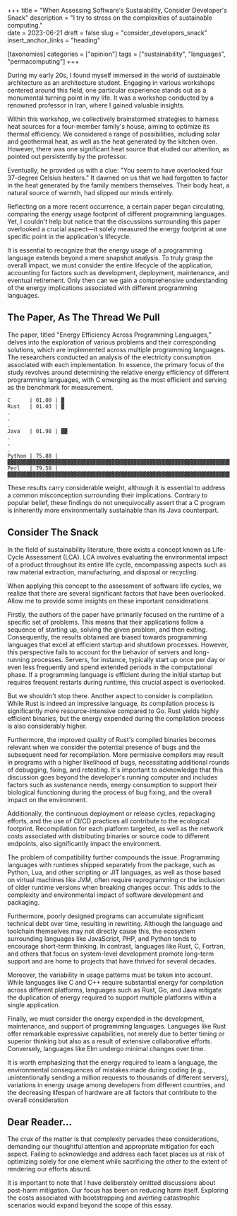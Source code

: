 +++
title = "When Assessing Software's Sustaiability, Consider Developer's Snack"
description = "I try to stress on the complexities of sustainable computing."   
date = 2023-06-21
draft = false
slug = "consider_developers_snack"
insert_anchor_links = "heading"

[taxonomies]
categories = ["opinion"]
tags = ["sustainability", "languages", "permacomputing"]
+++

During my early 20s, I found myself immersed in the world of sustainable architecture as an architecture student.
Engaging in various workshops centered around this field, one particular experience stands out as a monumental turning point in my life.
It was a workshop conducted by a renowned professor in Iran, where I gained valuable insights.

Within this workshop, we collectively brainstormed strategies to harness heat sources for a four-member family's house,
aiming to optimize its thermal efficiency.
We considered a range of possibilities, including solar and geothermal heat, as well as the heat generated by the kitchen oven.
However, there was one significant heat source that eluded our attention, as pointed out persistently by the professor.

Eventually, he provided us with a clue: "You seem to have overlooked four 37-degree Celsius heaters."
It dawned on us that we had forgotten to factor in the heat generated by the family members themselves.
Their body heat, a natural source of warmth, had slipped our minds entirely.

Reflecting on a more recent occurrence, a certain paper began circulating, comparing the energy usage footprint of different programming languages.
Yet,
I couldn't help but notice that the discussions surrounding this paper overlooked
a crucial aspect—it solely measured the energy footprint at one specific point in the application's lifecycle.

It is essential to recognize that the energy usage of a programming language extends beyond a mere snapshot analysis.
To truly grasp the overall impact,
we must consider the entire lifecycle of the application,
accounting for factors such as development, deployment, maintenance, and eventual retirement.
Only then can we gain a comprehensive understanding of the energy implications associated with different programming languages.

## The Paper, As The Thread We Pull

The paper,
titled "Energy Efficiency Across Programming Languages,"
delves into the exploration of various problems and their corresponding solutions,
which are implemented across multiple programming languages.
The researchers conducted an analysis of the electricity consumption associated with each implementation.
In essence, the primary focus of the study revolves around determining the relative energy efficiency of different programming languages,
with C emerging as the most efficient and serving as the benchmark for measurement.

```
C      | 01.00 | ▓ 
Rust   | 01.03 | ▓
.
.
.
Java   | 01.98 | ▓▓
.
.
. 
Python | 75.88 | ▓▓▓▓▓▓▓▓▓▓▓▓▓▓▓▓▓▓▓▓▓▓▓▓▓▓▓▓▓▓▓▓▓▓▓▓▓▓▓▓▓▓▓▓▓▓▓▓▓▓▓▓▓▓▓▓▓▓▓▓▓▓▓▓▓▓▓▓▓▓▓▓▓▓▓▓▓▓  
Perl   | 79.58 | ▓▓▓▓▓▓▓▓▓▓▓▓▓▓▓▓▓▓▓▓▓▓▓▓▓▓▓▓▓▓▓▓▓▓▓▓▓▓▓▓▓▓▓▓▓▓▓▓▓▓▓▓▓▓▓▓▓▓▓▓▓▓▓▓▓▓▓▓▓▓▓▓▓▓▓▓▓▓▓▓▓
```

These results carry considerable weight,
although it is essential to address a common misconception surrounding their implications.
Contrary to popular belief,
these findings do not unequivocally assert that a C program is
inherently more environmentally sustainable than its Java counterpart.

## Consider The Snack

In the field of sustainability literature, there exists a concept known as Life-Cycle Assessment (LCA).
LCA involves evaluating the environmental impact of a product throughout its entire life cycle,
encompassing aspects such as raw material extraction, manufacturing, and disposal or recycling.

When applying this concept to the assessment of software life cycles,
we realize that there are several significant factors that have been overlooked.
Allow me to provide some insights on these important considerations.

Firstly, the authors of the paper have primarily focused on the runtime of a specific set of problems.
This means that their applications follow a sequence of starting up, solving the given problem, and then exiting.
Consequently, the results obtained are biased towards programming languages that excel at efficient startup and shutdown processes.
However, this perspective fails to account for the behavior of servers and long-running processes.
Servers, for instance, typically start up once per day or even less frequently and spend extended periods in the computational phase.
If a programming language is efficient during the initial startup but requires frequent restarts during runtime, this crucial aspect is overlooked.

But we shouldn't stop there.
Another aspect to consider is compilation.
While Rust is indeed an impressive language, its compilation process is significantly more resource-intensive compared to Go.
Rust yields highly efficient binaries, but the energy expended during the compilation process is also considerably higher.

Furthermore, the improved quality of Rust's compiled binaries becomes relevant when
we consider the potential presence of bugs and the subsequent need for recompilation.
More permissive compilers may result in programs with a higher likelihood of bugs,
necessitating additional rounds of debugging, fixing, and retesting.
It's important to acknowledge that this discussion goes beyond the developer's running computer
and includes factors such as sustenance needs,
energy consumption to support their biological functioning during the process of bug fixing,
and the overall impact on the environment.

Additionally, the continuous deployment or release cycles, repackaging efforts,
and the use of CI/CD practices all contribute to the ecological footprint.
Recompilation for each platform targeted,
as well as the network costs associated with distributing binaries or source code to different endpoints,
also significantly impact the environment.

The problem of compatibility further compounds the issue.
Programming languages with runtimes shipped separately from the package,
such as Python, Lua, and other scripting or JIT languages, as well as those based on virtual machines like JVM,
often require reprogramming or the inclusion of older runtime versions when breaking changes occur.
This adds to the complexity and environmental impact of software development and packaging.

Furthermore, poorly designed programs can accumulate significant technical debt over time, resulting in rewriting.
Although the language and toolchain themselves may not directly cause this,
the ecosystem surrounding languages like JavaScript, PHP, and Python tends to encourage short-term thinking.
In contrast, languages like Rust, C, Fortran, and others that focus on system-level development promote long-term support
and are home to projects that have thrived for several decades.

Moreover, the variability in usage patterns must be taken into account.
While languages like C and C++ require substantial energy for compilation across different platforms,
languages such as Rust, Go, and Java mitigate the duplication of energy required to support multiple platforms within a single application.

Finally, we must consider the energy expended in the development, maintenance, and support of programming languages.
Languages like Rust offer remarkable expressive capabilities,
not merely due to better timing or superior thinking but also as a result of extensive collaborative efforts.
Conversely, languages like Elm undergo minimal changes over time.

It is worth emphasizing that the energy required to learn a language,
the environmental consequences of mistakes made during coding
(e.g., unintentionally sending a million requests to thousands of different servers),
variations in energy usage among developers from different countries,
and the decreasing lifespan of hardware are all factors that contribute to the overall consideration

## Dear Reader...

The crux of the matter is that complexity pervades these considerations,
demanding our thoughtful attention and appropriate mitigation for each aspect.
Failing to acknowledge and address each facet places us at risk of optimizing solely for one element
while sacrificing the other to the extent of rendering our efforts absurd.

It is important to note that I have deliberately omitted discussions about post-harm mitigation.
Our focus has been on reducing harm itself.
Exploring the costs associated with bootstrapping and averting catastrophic scenarios
would expand beyond the scope of this essay.